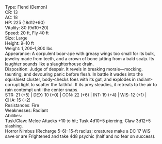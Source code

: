 Type: Fiend (Demon)  
CR: 13  
AC: 18  
HP: 225 (18d12+90)  
Vitality: 80 (9d10+20)  
Speed: 20 ft, Fly 40 ft  
Size: Large  
Height: 9–10 ft  
Weight: 1,200–1,800 lbs  
Appearance: A corpulent boar-ape with greasy wings too small for its bulk, jewelry made from teeth, and a crown of bone jutting from a bald scalp. Its laughter sounds like a slaughterhouse drain.  
Disposition: Judge of despair. It revels in breaking morale—mocking, taunting, and devouring panic before flesh. In battle it wades into the squishiest cluster, body-checks foes with its gut, and explodes in radiant-corrupt light to scatter the faithful. If its prey steadies, it retreats to the air to rain contempt until the center snaps.  
STR: 21 (+5) | DEX: 10 (+0) | CON: 22 (+6) | INT: 19 (+4) | WIS: 12 (+1) | CHA: 15 (+2)  
Resistances: Fire  
Weaknesses: Radiant  
Abilities:  
Tusk/Claw: Melee Attacks +10 to hit; Tusk 4d10+5 piercing; Claw 3d12+5 slashing.  
Horror Nimbus (Recharge 5–6): 15-ft radius; creatures make a DC 17 WIS save or are Frightened and take 4d8 psychic (half and no fear on success).